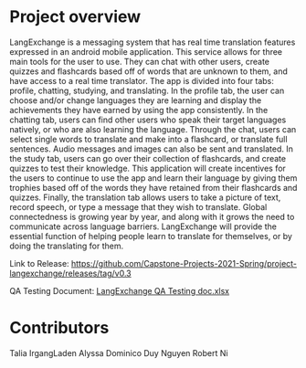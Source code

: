 # Project overview
LangExchange is a messaging system that has real time translation features expressed in an android mobile application. This service allows for three main tools for the user to use. They can chat with other users, create quizzes and flashcards based off of words that are unknown to them, and have access to a real time translator. The app is divided into four tabs: profile, chatting, studying, and translating. In the profile tab, the user can choose and/or change languages they are learning and display the achievements they have earned by using the app consistently. In the chatting tab, users can find other users who speak their target languages natively, or who are also learning the language. Through the chat, users can select single words to translate and make into a flashcard, or translate full sentences. Audio messages and images can also be sent and translated. In the study tab, users can go over their collection of flashcards, and create quizzes to test their knowledge. This application will create incentives for the users to continue to use the app and learn their language by giving them trophies based off of the words they have retained from their flashcards and quizzes. Finally, the translation tab allows users to take a picture of text, record speech, or type a message that they wish to translate. Global connectedness is growing year by year, and along with it grows the need to communicate across language barriers. LangExchange will provide the essential function of helping people learn to translate for themselves, or by doing the translating for them.

Link to Release:
https://github.com/Capstone-Projects-2021-Spring/project-langexchange/releases/tag/v0.3

QA Testing Document:
[LangExchange QA Testing doc.xlsx](https://github.com/Capstone-Projects-2021-Spring/project-langexchange/files/6294067/LangExchange.QA.Testing.doc.xlsx)


# Contributors
Talia IrgangLaden
Alyssa Dominico
Duy Nguyen
Robert Ni

